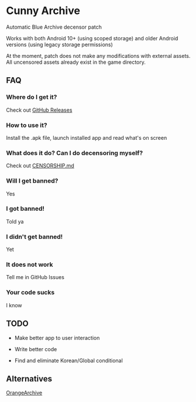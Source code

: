 # Cunny Archive

Automatic Blue Archive decensor patch

Works with both Android 10+ (using scoped storage) and older Android versions (using legacy storage permissions)

At the moment, patch does not make any modifications with external assets. All uncensored assets already exist in the game directory.

## FAQ

### Where do I get it?

Check out [GitHub Releases](https://github.com/hdk5/CunnyArchive/releases)

### How to use it?

Install the .apk file, launch installed app and read what's on screen

### What does it do? Can I do decensoring myself?

Check out [CENSORSHIP.md](/CENSORSHIP.md)

### Will I get banned?

Yes

### I got banned!

Told ya

### I didn't get banned!

Yet

### It does not work

Tell me in GitHub Issues

### Your code sucks

I know

## TODO

- Make better app to user interaction

- Write better code

- Find and eliminate Korean/Global conditional

## Alternatives

[OrangeArchive](https://gitlab.com/timescam/orangeArchive)
